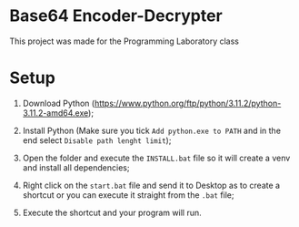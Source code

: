 # Base64 Encoder-Decrypter
This project was made for the Programming Laboratory class

# Setup

1. Download Python (https://www.python.org/ftp/python/3.11.2/python-3.11.2-amd64.exe);

2. Install Python (Make sure you tick `Add python.exe to PATH` and in the end select `Disable path lenght limit`);

3. Open the folder and execute the `INSTALL.bat` file so it will create a venv and install all dependencies;

4. Right click on the `start.bat` file and send it to Desktop as to create a shortcut or you can execute it straight from the `.bat` file;

5. Execute the shortcut and your program will run.
